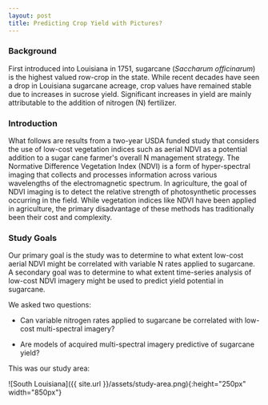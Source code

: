 ```yaml
---
layout: post
title: Predicting Crop Yield with Pictures?
---
```


### Background

First introduced into Louisiana in 1751, sugarcane (*Saccharum officinarum*) is the highest valued row-crop in the state. While recent decades have seen a drop in Louisiana sugarcane acreage, crop values have remained stable due to increases in sucrose yield. Significant increases in yield are mainly attributable to the addition of nitrogen (N) fertilizer.

### Introduction

What follows are results from a two-year USDA funded study that considers the use of low-cost vegetation indices such as aerial NDVI as a potential addition to a sugar cane farmer's overall N management strategy. The Normative Difference Vegetation Index (NDVI) is a form of hyper-spectral imaging that collects and processes information across various wavelengths of the electromagnetic spectrum. In agriculture, the goal of NDVI imaging is to detect the relative strength of photosynthetic processes occurring in the field. While vegetation indices like NDVI have been applied in agriculture, the primary disadvantage of these methods has traditionally been their cost and complexity.

 
### Study Goals
Our primary goal is the study was to determine to what extent low-cost aerial NDVI might be correlated with variable N rates applied to sugarcane. A secondary goal was to determine to what extent time-series analysis of low-cost NDVI imagery might be used to predict yield potential in sugarcane.

We asked two questions:

* Can variable nitrogen rates applied to sugarcane be correlated with low-cost multi-spectral imagery?

* Are models of acquired multi-spectral imagery predictive of sugarcane yield?

This was our study area:

![South Louisiana]({{ site.url }}/assets/study-area.png){:height="250px" width="850px"} 
